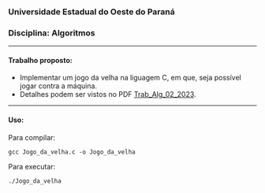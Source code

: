 ### Universidade Estadual do Oeste do Paraná
### Disciplina: Algoritmos

---

#### **Trabalho proposto:**
- Implementar um jogo da velha na liguagem C, em que, seja possível jogar contra a máquina.
- Detalhes podem ser vistos no PDF [Trab_Alg_02_2023](https://github.com/yVinicin/Jogo-da-Velha/blob/main/Trab_Alg_02_2023.pdf).

---

#### **Uso:**

Para compilar:
```
gcc Jogo_da_velha.c -o Jogo_da_velha
```

Para executar:
```
./Jogo_da_velha
```
